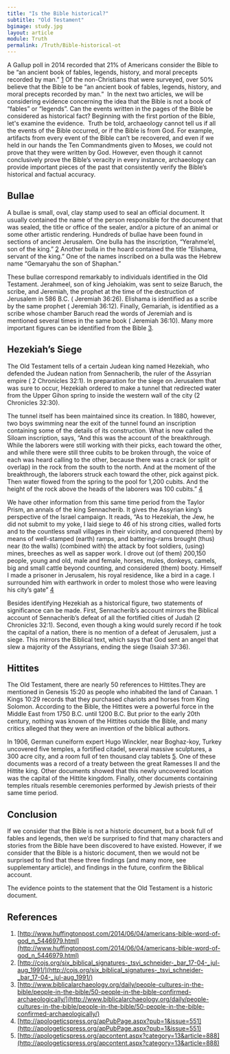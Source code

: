```yaml
---
title: "Is the Bible historical?"
subtitle: "Old Testament"
bgimage: study.jpg
layout: article
module: Truth
permalink: /Truth/Bible-historical-ot
---
```


A Gallup poll in 2014 recorded that 21% of Americans consider the Bible to be “an ancient book of fables, legends, history, and moral precepts recorded by man.” [1]({{page.permalink}}/#References) Of the non-Christians that were surveyed, over 50% believe that the Bible to be “an ancient book of fables, legends, history, and moral precepts recorded by man.”
​
In the next two articles, we will be considering evidence concerning the idea that the Bible is not a book of “fables” or “legends”. Can the events written in the pages of the Bible be considered as historical fact? Beginning with the first portion of the Bible, let's examine the evidence.
​
Truth be told, archaeology cannot tell us if all the events of the Bible occurred, or if the Bible is from God. For example, artifacts from every event of the Bible can’t be recovered, and even if we held in our hands the Ten Commandments given to Moses, we could not prove that they were written by God. However, even though it cannot conclusively prove the Bible’s veracity in every instance, archaeology can provide important pieces of the past that consistently verify the Bible’s historical and factual accuracy.
 
## Bullae
A bullae is small, oval, clay stamp used to seal an official document. It usually contained the name of the person responsible for the document that was sealed, the title or office of the sealer, and/or a picture of an animal or some other artistic rendering. Hundreds of bullae have been found in sections of ancient Jerusalem. One bulla has the inscription, “Yerahme’el, son of the king.” [2]({{page.permalink}}/#References) Another bulla in the hoard contained the title “Elishama, servant of the king.” One of the names inscribed on a bulla was the Hebrew name “Gemaryahu the son of Shaphan.”
 
These bullae correspond remarkably to individuals identified in the Old Testament. Jerahmeel, son of king Jehoiakim, was sent to seize Baruch, the scribe, and Jeremiah, the prophet at the time of the destruction of Jerusalem in 586 B.C. ( Jeremiah 36:26). Elishama is identified as a scribe by the same prophet ( Jeremiah 36:12). Finally, Gemariah, is identified as a scribe whose chamber Baruch read the words of Jeremiah and is mentioned several times in the same book ( Jeremiah 36:10). Many more important figures can be identified from the Bible [3]({{page.permalink}}/#References).
 
## Hezekiah’s Siege
The Old Testament tells of a certain Judean king named Hezekiah, who defended the Judean nation from Sennacherib, the ruler of the Assyrian empire ( 2 Chronicles 32:1). In preparation for the siege on Jerusalem that was sure to occur, Hezekiah ordered to make a tunnel that redirected water from the Upper Gihon spring to inside the western wall of the city                 (2 Chronicles 32:30).
 
The tunnel itself has been maintained since its creation. In 1880, however, two boys swimming near the exit of the tunnel found an inscription containing some of the details of its construction. What is now called the Siloam inscription, says, “And this was the account of the breakthrough. While the laborers were still working with their picks, each toward the other, and while there were still three cubits to be broken through, the voice of each was heard calling to the other, because there was a crack (or split or overlap) in the rock from the south to the north. And at the moment of the breakthrough, the laborers struck each toward the other, pick against pick. Then water flowed from the spring to the pool for 1,200 cubits. And the height of the rock above the heads of the laborers was 100 cubits.” [4]({{page.permalink}}/#References)
 
We have other information from this same time period from the Taylor Prism, an annals of the king Sennacherib. It gives the Assyrian king’s perspective of the Israel campaign. It reads, “As to Hezekiah, the Jew, he did not submit to my yoke, I laid siege to 46 of his strong cities, walled forts and to the countless small villages in their vicinity, and conquered (them) by means of well-stamped (earth) ramps, and battering-rams brought (thus) near (to the walls) (combined with) the attack by foot soldiers, (using) mines, breeches as well as sapper work. I drove out (of them) 200,150 people, young and old, male and female, horses, mules, donkeys, camels, big and small cattle beyond counting, and considered (them) booty. Himself I made a prisoner in Jerusalem, his royal residence, like a bird in a cage. I surrounded him with earthwork in order to molest those who were leaving his city’s gate” [4]({{page.permalink}}/#References)
 
Besides identifying Hezekiah as a historical figure, two statements of significance can be made. First, Sennacherib’s account mirrors the Biblical account of Sennacherib’s defeat of all the fortified cities of Judah (2 Chronicles 32:1). Second, even though a king would surely record if he took the capital of a nation, there is no mention of a defeat of Jerusalem, just a siege. This mirrors the Biblical text, which says that God sent an angel that slew a majority of the Assyrians, ending the siege (Isaiah 37:36).
 
## Hittites
The Old Testament, there are nearly 50 references to Hittites.They are mentioned in   Genesis 15:20 as people who inhabited the land of Canaan. 1 Kings 10:29 records that they purchased chariots and horses from King Solomon. According to the Bible, the Hittites were a powerful force in the Middle East from 1750 B.C. until 1200 B.C. But prior to the early 20th century, nothing was known of the Hittites outside the Bible, and many critics alleged that they were an invention of the biblical authors.
 
In 1906, German cuneiform expert Hugo Winckler, near Boghaz-koy, Turkey uncovered five temples, a fortified citadel, several massive sculptures, a 300 acre city, and a room full of ten thousand clay tablets [5]({{page.permalink}}/#References). One of these documents was a record of a treaty between the great Ramesses II and the Hittite king. Other documents showed that this newly uncovered location was the capital of the Hittite kingdom. Finally, other documents containing temples rituals resemble ceremonies performed by Jewish priests of their same time period.
 
## Conclusion
If we consider that the Bible is not a historic document, but a book full of fables and legends, then we’d be surprised to find that many characters and stories from the Bible have been discovered to have existed. However, if we consider that the Bible is a historic document, then we would not be surprised to find that these three findings (and many more, see supplementary article), and findings in the future, confirm the Biblical account.
 
The evidence points to the statement that the Old Testament is a historic document.
 
## References <a id="References"></a>
1. [http://www.huffingtonpost.com/2014/06/04/americans-bible-word-of-god_n_5446979.html](http://www.huffingtonpost.com/2014/06/04/americans-bible-word-of-god_n_5446979.html)
2. [http://cojs.org/six_biblical_signatures-_tsvi_schneider-_bar_17-04-_jul-aug_1991/](http://cojs.org/six_biblical_signatures-_tsvi_schneider-_bar_17-04-_jul-aug_1991/)
3. [http://www.biblicalarchaeology.org/daily/people-cultures-in-the-bible/people-in-the-bible/50-people-in-the-bible-confirmed-archaeologically/](http://www.biblicalarchaeology.org/daily/people-cultures-in-the-bible/people-in-the-bible/50-people-in-the-bible-confirmed-archaeologically/)
4. [http://apologeticspress.org/apPubPage.aspx?pub=1&issue=551](http://apologeticspress.org/apPubPage.aspx?pub=1&issue=551)
5. [http://apologeticspress.org/apcontent.aspx?category=13&article=888](http://apologeticspress.org/apcontent.aspx?category=13&article=888)
